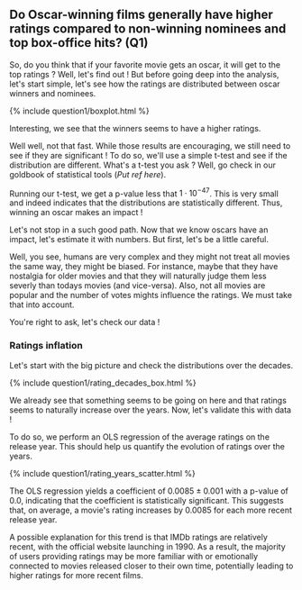 ## Do Oscar-winning films generally have higher ratings compared to non-winning nominees and top box-office hits?  (Q1)



So, do you think that if your favorite movie gets an oscar, it will get to the top ratings ? 
Well, let's find out !
But before going deep into the analysis, let's start simple, let's see how the ratings are distributed between oscar winners and nominees.

<div>
  {% include question1/boxplot.html %}
</div>

Interesting, we see that the winners seems to have a higher ratings. 

<!-- Oscaro : Nice ! So we are done, winning me will get you to the top ! -->

Well well, not that fast. While those results are encouraging, we still need to see if they are significant !
To do so, we'll use a simple t-test and see if the distribution are different. What's a t-test you ask ? 
Well, go check in our goldbook of statistical tools (*Put ref here*).

Running our t-test, we get a p-value less that $1\cdot10^{-47}$.
This is very small and indeed indicates that the distributions are statistically different.
Thus, winning an oscar makes an impact !

<!-- Oscaro: I knew it ! -->

Let's not stop in a such good path.
Now that we know oscars have an impact, let's estimate it with numbers.
But first, let's be a little careful.

<!-- Oscaro: Why ? -->

Well, you see, humans are very complex and they might not treat all movies the same way, they might be biased.
For instance, maybe that they have nostalgia for older movies and that they will naturally judge them less severly than todays movies (and vice-versa).
Also, not all movies are popular and the number of votes mights influence the ratings. 
We must take that into account.

<!-- Oscaro: Are you sure about that ? Bring me proofs ! -->

You're right to ask, let's check our data !

### Ratings inflation

Let's start with the big picture and check the distributions over the decades.

<div>
  {% include question1/rating_decades_box.html %}
</div>

We already see that something seems to be going on here and that ratings seems to naturally increase over the years.
Now, let's validate this with data !

To do so, we perform an OLS regression of the average ratings on the release year.
This should help us quantify the evolution of ratings over the years.

<div>
  {% include question1/rating_years_scatter.html %}
</div>

The OLS regression yields a coefficient of $0.0085 \pm 0.001$ with a p-value of $0.0$, indicating that the coefficient is statistically significant. This suggests that, on average, a movie's rating increases by $0.0085$ for each more recent release year.

A possible explanation for this trend is that IMDb ratings are relatively recent, with the official website launching in 1990. As a result, the majority of users providing ratings may be more familiar with or emotionally connected to movies released closer to their own time, potentially leading to higher ratings for more recent films.

<!-- Oscaro: Interesting, we need to take that into account ! -->